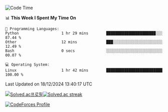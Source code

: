 
<!--START_SECTION:waka-->
![Code Time](http://img.shields.io/badge/Code%20Time-3%2C700%20hrs%2015%20mins-blue)

📊 **This Week I Spent My Time On** 

```text
💬 Programming Languages: 
Python                   1 hr 29 mins        ██████████████████████░░░   87.44 % 
Other                    12 mins             ███░░░░░░░░░░░░░░░░░░░░░░   12.49 % 
Bash                     0 secs              ░░░░░░░░░░░░░░░░░░░░░░░░░   00.07 % 

💻 Operating System: 
Linux                    1 hr 42 mins        █████████████████████████   100.00 % 
```


 Last Updated on 18/12/2024 13:40:17 UTC
<!--END_SECTION:waka-->


[![Solved.ac프로필](http://mazassumnida.wtf/api/generate_badge?boj=hckim96)](https://solved.ac/hckim96)[![Solved.ac streak](http://mazandi.herokuapp.com/api?handle=hckim96&theme=dark)](https://solved.ac/hckim96)


[![CodeForces Profile](https://cf.leed.at?id=hckim96)](https://codeforces.com/profile/hckim96)

